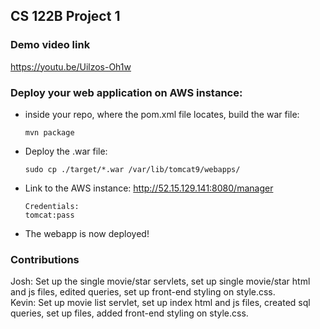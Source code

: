## CS 122B Project 1

### Demo video link

https://youtu.be/Uilzos-Oh1w

### Deploy your web application on AWS instance:

 -  inside your repo, where the pom.xml file locates, build the war file:
    ```
    mvn package
    ```
 -  Deploy the .war file:
    ```
    sudo cp ./target/*.war /var/lib/tomcat9/webapps/
    ```
 -  Link to the AWS instance: http://52.15.129.141:8080/manager
    ```
    Credentials:
    tomcat:pass
    ```
 -  The webapp is now deployed!

### Contributions

Josh: Set up the single movie/star servlets, set up single movie/star html and js files, edited queries, set up front-end styling on style.css.  
Kevin: Set up movie list servlet, set up index html and js files, created sql queries, set up files, added front-end styling on style.css.
